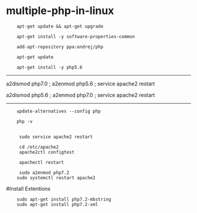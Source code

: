 # multiple-php-in-linux

        apt-get update && apt-get upgrade

        apt-get install -y software-properties-common

        add-apt-repository ppa:ondrej/php
        
        apt-get update

        apt-get install -y php5.6

______________________________
a2dismod php7.0 ; a2enmod php5.6 ; service apache2 restart

a2dismod php5.6 ; a2enmod php7.0 ; service apache2 restart
______________________________

        update-alternatives --config php

        php -v


         sudo service apache2 restart

         cd /etc/apache2
         apache2ctl configtest

         apachectl restart

         sudo a2enmod php7.2
        sudo systemctl restart apache2

#Install Extentions

        sudo apt-get install php7.2-mbstring
        sudo apt-get install php7.2-xml
